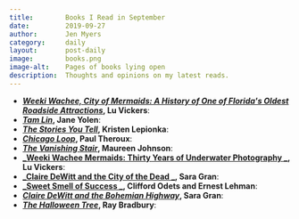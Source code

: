 ```yaml
---
title:        Books I Read in September
date:         2019-09-27
author:       Jen Myers
category:     daily
layout:       post-daily
image:        books.png
image-alt:    Pages of books lying open
description:  Thoughts and opinions on my latest reads.
---
```





<!-- more -->

- __[_Weeki Wachee, City of Mermaids: A History of One of Florida's Oldest Roadside Attractions_](https://www.goodreads.com/book/show/282120.Weeki_Wachee_City_of_Mermaids), Lu Vickers__: 
- __[_Tam Lin_](https://www.goodreads.com/book/show/122096.Tam_Lin), Jane Yolen__: 
- __[_The Stories You Tell_](https://www.goodreads.com/book/show/41150436-the-stories-you-tell), Kristen Lepionka__: 
- __[_Chicago Loop_](https://www.goodreads.com/book/show/1108686.Chicago_Loop), Paul Theroux__: 
- __[_The Vanishing Stair_](https://www.goodreads.com/book/show/39893545-the-vanishing-stair), Maureen Johnson__: 
- __[_Weeki Wachee Mermaids: Thirty Years of Underwater Photography _](https://www.goodreads.com/book/show/13591437-weeki-wachee-mermaids), Lu Vickers__: 
- __[_Claire DeWitt and the City of the Dead _](https://www.goodreads.com/book/show/9231999-claire-dewitt-and-the-city-of-the-dead), Sara Gran__: 
- __[_Sweet Smell of Success _](https://www.goodreads.com/book/show/973022.Sweet_Smell_of_Success),  Clifford Odets and Ernest Lehman__: 
- __[_Claire DeWitt and the Bohemian Highway_](https://www.goodreads.com/book/show/15814401-claire-dewitt-and-the-bohemian-highway), Sara Gran__: 
- __[_The Halloween Tree_](https://www.goodreads.com/book/show/761381.The_Halloween_Tree), Ray Bradbury__: 






